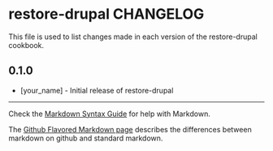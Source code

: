 restore-drupal CHANGELOG
========================

This file is used to list changes made in each version of the restore-drupal cookbook.

0.1.0
-----
- [your_name] - Initial release of restore-drupal

- - -
Check the [Markdown Syntax Guide](http://daringfireball.net/projects/markdown/syntax) for help with Markdown.

The [Github Flavored Markdown page](http://github.github.com/github-flavored-markdown/) describes the differences between markdown on github and standard markdown.
